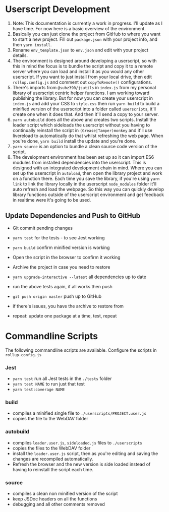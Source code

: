 # Userscript Development

1. Note: This documentation is currently a work in progress.  I'll update as I have time.  For now here is a basic overview of the environment.
2. Basically you can just clone the project from GitHub to where you want to start a new project.  Fill out `package.json` with your project info, and then `yarn install`.
3. Rename `env_template.json` to `env.json` and edit with your project details.
4. The environment is designed around developing a userscript, so with this in mind the focus is to bundle the script and copy it to a remote server where you can load and install it as you would any other userscript.  If you want to just install from your local drive, then edit `rollup.config.js` and comment out `copyToRemote()` configurations.
5. There's imports from `@subz390/jsutils` in `index.js` from my personal library of userscript centric helper functions.  I am working toward publishing the library.  But for now you can create your userscript in `index.js` and add your CSS to `style.css` then run `yarn build` to build a minified version of the userscript into a folder called `userscripts`, it'll create one when it does that.  And then it'll send a copy to your server.
6. `yarn autobuild` does all the above and creates two scripts.  Install the loader script which sideloads the userscript without you having to continually reinstall the script in `(Grease|Tamper)monkey` and it'll use livereload to automatically do that whilst refreshing the web page.  When you're done, `yarn build` install the update and you're done.
7. `yarn source` is an option to bundle a clean source code version of the script.
8. The development environment has been set up so it can import ES6 modules from installed dependencies into the userscript.  This is designed with an integrated development chain in mind.  Where you can set up the userscript in `autoload`, then open the library project and work on a function there.  Each time you save the library, if you're using `yarn link` to link the library locally in the userscript `node_modules` folder it'll auto refresh and load the webpage.  So this way you can quickly develop library functions outside of the userscript environment and get feedback in realtime were it's going to be used.


## Update Dependencies and Push to GitHub

- Git commit pending changes
- `yarn test` for the tests - to see Jest working
- `yarn build` confirm minified version is working
- Open the script in the browser to confirm it working
- Archive the project in case you need to restore

- `yarn upgrade-interactive --latest` all dependencies up to date
- run the above tests again, if all works then push
- `git push origin master` push up to GitHub
- if there's issues, you have the archive to restore from
- repeat: update one package at a time, test, repeat


# Commandline Scripts

The following commandline scripts are available.  Configure the scripts in `rollup.config.js`

### Jest
- `yarn test` run all Jest tests in the `./tests` folder
- `yarn test NAME` to run just that test
- `yarn test:coverage NAME` 

### build
- compiles a minified single file to `./userscripts/PROJECT.user.js`
- copies the file to the WebDAV folder

### autobuild
- compiles `loader.user.js`, `sideloaded.js` files to `./userscripts`
- copies the files to the WebDAV folder
- install the `loader.user.js` script, then as you're editing and saving the changes are recompiled automatically.
- Refresh the browser and the new version is side loaded instead of having to reinstall the script each time.

### source
- compiles a clean non minified version of the script
- keep JSDoc headers on all the functions
- debugging and all other comments removed